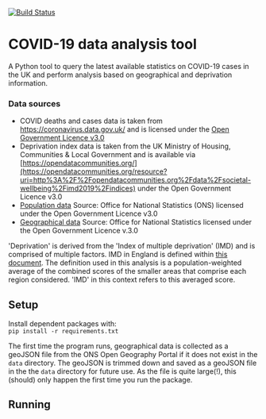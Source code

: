 [![Build Status](https://travis-ci.org/harryjmoss/COVIDRover.svg?branch=master)](https://travis-ci.org/harryjmoss/COVIDRover)
# COVID-19 data analysis tool

A Python tool to query the latest available statistics on COVID-19 cases in the UK and perform analysis based on geographical and deprivation information.
### Data sources
- COVID deaths and cases data is taken from https://coronavirus.data.gov.uk/ and is licensed under the [Open Government Licence v3.0](https://www.nationalarchives.gov.uk/doc/open-government-licence/version/3/)
- Deprivation index data is taken from the UK Ministry of Housing, Communities & Local Government and is available via [https://opendatacommunities.org/](https://opendatacommunities.org/resource?uri=http%3A%2F%2Fopendatacommunities.org%2Fdata%2Fsocietal-wellbeing%2Fimd2019%2Findices) under the Open Government Licence v3.0
- [Population data](https://www.ons.gov.uk/peoplepopulationandcommunity/populationandmigration/populationprojections/datasets/localauthoritiesinenglandtable2) Source: Office for National Statistics (ONS) licensed under the Open Government Licence v3.0
- [Geographical data](https://hub.arcgis.com/datasets/a8531598f29f44e7ad455abb6bf59c60_0) Source: Office for National Statistics licensed under the Open Government Licence v.3.0

'Deprivation' is derived from the 'Index of multiple deprivation' (IMD) and is comprised of multiple factors. IMD in England is defined within [this document](https://assets.publishing.service.gov.uk/government/uploads/system/uploads/attachment_data/file/853811/IoD2019_FAQ_v4.pdf). The definition used in this analysis is a population-weighted average of the combined scores of the smaller areas that comprise each region considered. 'IMD' in this context refers to this averaged score.


## Setup
Install dependent packages with:  
`pip install -r requirements.txt`

The first time the program runs, geographical data is collected as a geoJSON file from the ONS Open Geography Portal if it does not exist in the `data` directory. The geoJSON is trimmed down and saved as a geoJSON file in the the `data` directory for future use. As the file is quite large(!), this (should) only happen the first time you run the package.

## Running

